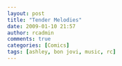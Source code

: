 ```yaml
---
layout: post
title: "Tender Melodies"
date: 2009-01-10 21:57
author: rcadmin
comments: true
categories: [Comics]
tags: [ashley, bon jovi, music, rc]
---
```

<a href="http://bitsmack.com/wp/2009/01/11/tender-melodies/"><img src="http://dl.bitsmack.com/uploads/2009/01/20090110.jpg" alt="" title="but, but, but, it's my life, and it's now or never" class="alignnone size-full wp-image-1544" /></a>
